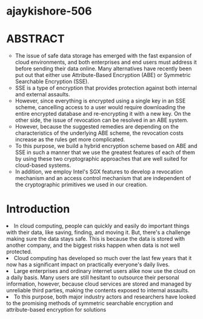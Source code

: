 # ajaykishore-506

<h1> ABSTRACT</h1>

<ul style="list-style-type:circle">
  <li>The issue of safe data storage has emerged with the fast expansion of cloud environments, and both enterprises and end users must address it before sending their data online. Many alternatives have recently been put out that either use Attribute-Based Encryption (ABE) or Symmetric Searchable Encryption (SSE). </li>
  <li>SSE is a type of encryption that provides protection against both internal and external assaults. </li>
  <li> However, since everything is encrypted using a single key in an SSE scheme, cancelling access to a user would require downloading the entire encrypted database and re-encrypting it with a new key. On the other side, the issue of revocation can be resolved in an ABE system.</li>
  <li> However, because the suggested remedies are depending on the characteristics of the underlying ABE scheme, the revocation costs increase as the rules get more complicated.</li>
  <li> To this purpose, we build a hybrid encryption scheme based on ABE and SSE in such a manner that we use the greatest features of each of them by using these two cryptographic approaches that are well suited for cloud-based systems.</li>
  <li> In addition, we employ Intel's SGX features to develop a revocation mechanism and an access control mechanism that are independent of the cryptographic primitives we used in our creation.</li>
</ul>


<h1> Introduction </h1>
<li>In cloud computing, people can quickly and easily do important things with their data, like saving, finding, and moving it. But, there's a challenge making sure the data stays safe. This is because the data is stored with another company, and the biggest risks happen when data is not well protected.</li>
<li> Cloud computing has developed so much over the last few years that it now has a significant impact on practically everyone's daily lives.</li>
<li> Large enterprises and ordinary internet users alike now use the cloud on a daily basis. Many users are still hesitant to outsource their personal information, however, because cloud services are stored and managed by unreliable third parties, making the contents exposed to internal assaults.</li>
<li>To this purpose, both major industry actors and researchers have looked to the promising methods of symmetric searchable encryption and attribute-based encryption for solutions</li>
